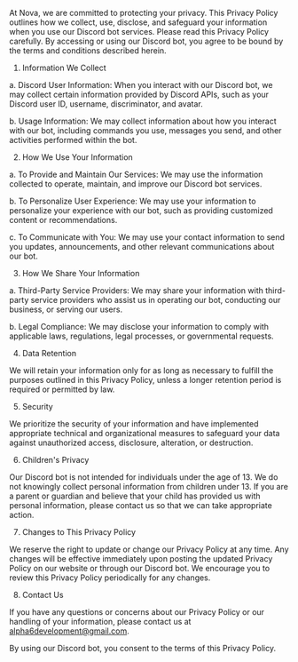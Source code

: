 At Nova, we are committed to protecting your privacy. This Privacy Policy outlines how we collect, use, disclose, and safeguard your information when you use our Discord bot services. Please read this Privacy Policy carefully. By accessing or using our Discord bot, you agree to be bound by the terms and conditions described herein.

1. Information We Collect

a. Discord User Information: When you interact with our Discord bot, we may collect certain information provided by Discord APIs, such as your Discord user ID, username, discriminator, and avatar.

b. Usage Information: We may collect information about how you interact with our bot, including commands you use, messages you send, and other activities performed within the bot.

2. How We Use Your Information

a. To Provide and Maintain Our Services: We may use the information collected to operate, maintain, and improve our Discord bot services.

b. To Personalize User Experience: We may use your information to personalize your experience with our bot, such as providing customized content or recommendations.

c. To Communicate with You: We may use your contact information to send you updates, announcements, and other relevant communications about our bot.

3. How We Share Your Information

a. Third-Party Service Providers: We may share your information with third-party service providers who assist us in operating our bot, conducting our business, or serving our users.

b. Legal Compliance: We may disclose your information to comply with applicable laws, regulations, legal processes, or governmental requests.

4. Data Retention

We will retain your information only for as long as necessary to fulfill the purposes outlined in this Privacy Policy, unless a longer retention period is required or permitted by law.

5. Security

We prioritize the security of your information and have implemented appropriate technical and organizational measures to safeguard your data against unauthorized access, disclosure, alteration, or destruction.

6. Children's Privacy

Our Discord bot is not intended for individuals under the age of 13. We do not knowingly collect personal information from children under 13. If you are a parent or guardian and believe that your child has provided us with personal information, please contact us so that we can take appropriate action.

7. Changes to This Privacy Policy

We reserve the right to update or change our Privacy Policy at any time. Any changes will be effective immediately upon posting the updated Privacy Policy on our website or through our Discord bot. We encourage you to review this Privacy Policy periodically for any changes.

8. Contact Us

If you have any questions or concerns about our Privacy Policy or our handling of your information, please contact us at alpha6development@gmail.com.

By using our Discord bot, you consent to the terms of this Privacy Policy.
